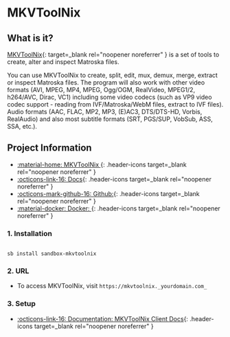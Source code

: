 # MKVToolNix

## What is it?

[MKVToolNix](https://mkvtoolnix.download){: target=_blank rel="noopener noreferrer" } is a set of tools to create, alter and inspect Matroska files.

You can use MKVToolNix to create, split, edit, mux, demux, merge, extract or inspect Matroska files. The program will also work with other video formats (AVI, MPEG, MP4, MPEG, Ogg/OGM, RealVideo, MPEG1/2, h264/AVC, Dirac, VC1) including some video codecs (such as VP9 video codec support - reading from IVF/Matroska/WebM files, extract to IVF files). Audio formats (AAC, FLAC, MP2, MP3, (E)AC3, DTS/DTS-HD, Vorbis, RealAudio) and also most subtitle formats (SRT, PGS/SUP, VobSub, ASS, SSA, etc.).

## Project Information

- [:material-home: MKVToolNix ](https://mkvtoolnix.download){: .header-icons target=_blank rel="noopener noreferrer" }
- [:octicons-link-16: Docs](https://mkvtoolnix.download/docs.html){: .header-icons target=_blank rel="noopener noreferrer" }
- [:octicons-mark-github-16: Github:](https://github.com/jlesage/docker-mkvtoolnix){: .header-icons target=_blank rel="noopener noreferrer" }
- [:material-docker: Docker: ](https://hub.docker.com/r/jlesage/mkvtoolnix){: .header-icons target=_blank rel="noopener noreferrer" }


### 1. Installation

``` shell

sb install sandbox-mkvtoolnix

```

### 2. URL

- To access MKVToolNix, visit `https://mkvtoolnix._yourdomain.com_`

### 3. Setup

- [:octicons-link-16: Documentation: MKVToolNix Client Docs](https://mkvtoolnix.download/docs.html){: .header-icons target=_blank rel="noopener noreferrer" }
